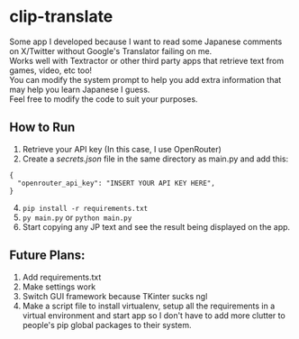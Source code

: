 # clip-translate
Some app I developed because I want to read some Japanese comments on X/Twitter without Google's Translator failing on me.<br/>
Works well with Textractor or other third party apps that retrieve text from games, video, etc too!<br/>
You can modify the system prompt to help you add extra information that may help you learn Japanese I guess.<br/>
Feel free to modify the code to suit your purposes.

## How to Run
1. Retrieve your API key (In this case, I use OpenRouter)
2. Create a *secrets.json* file in the same directory as main.py and add this:<br/>
```
{
  "openrouter_api_key": "INSERT YOUR API KEY HERE",
}
```
4. `pip install -r requirements.txt`
5. `py main.py` or `python main.py`
6. Start copying any JP text and see the result being displayed on the app.

## Future Plans:<br/>
1. Add requirements.txt
2. Make settings work
3. Switch GUI framework because TKinter sucks ngl
4. Make a script file to install virtualenv, setup all the requirements in a virtual environment and start app so I don't have to add more clutter to people's pip global packages to their system.
